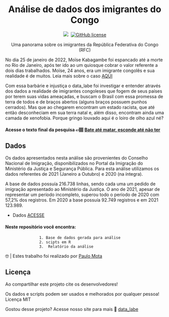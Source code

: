 <h1 align="center"> Análise de dados dos imigrantes do Congo  </h1>


<p align="center">
<img src="https://img.shields.io/badge/R-100%25-lightgrey">

 <img>
<a href="https://github.com/datalabe/Projeto_Analise_Eleitoral/blob/main/LICENSE"><img alt="GitHub license" src="https://img.shields.io/github/license/datalabe/Projeto_Analise_Eleitoral"></a>
</p>


<p align="center">  Uma panorama sobre os imigrantes da República Federativa do Congo (RFC) </p>
  
 No dia 25 de janeiro de 2022,  Moïse Kabagambe foi espancado até a morte no Rio de Janeiro, após ter ido ao um quiosque cobrar o valor referente a dois dias trabalhados.
Moïse, 24 anos, era um imigrante congolês e sua realidade é de muitos. Leia mais sobre o caso [AQUI](https://almapreta.com/sessao/cotidiano/caso-moise-kabagambe-coalizao-negra-se-organiza-para-denunciar-violencia-a-onu)

<p>
Com essa barbárie e injustiça o data_labe foi investigar e entender através dos dados a realidade de imigrantes congoleses que  fogem 
de seus países por terem suas vidas ameaçadas, e buscam o Brasil com essa promessa de terra de todos e de braços abertos (alguns braços possuem punhos cerrados). Mas que ao 
chegarem  encontram um estado racista, que até então desconheciam em sua terra natal e, além disso, encontram ainda uma camada de xenofobia. Porque gringo louvado aqui é o loiro de olho azul né?
</p>

#### Acesse o texto final da pesquisa <span>&#128073;&#127997;</span> [Bate até matar, esconde até não ter](https://polinhoo.medium.com/bate-at%C3%A9-matar-esconde-at%C3%A9-n%C3%A3o-ter-5db6a30a991e) 






  
##  Dados

Os dados apresentados nesta análise são provenientes do Conselho Nacional de Imigração, disponibilizados no Portal da Imigração do Ministério da Justiça e Segurança Pública.
Para esta análise utilizamos os dados referentes de 2021 (Janeiro a Outubro) e 2020 (na íntegra).

A base de dados possuía 216.738 linhas, sendo cada uma um pedido de imigração apresentado ao Ministério da Justiça.
O ano de 2021, apesar de representar um período incompleto, superou todo o período de 2020 com 57,2% dos registros. Em 2020 a base possuía 92.749 registros e em 2021 123.989.

 
  - Dados [ACESSE](https://portaldeimigracao.mj.gov.br/pt/dados/microdados/1733-obmigra/dados/microdados/401205-sismigra)
 
 #### Neste repositório você encontra:
                   
                   1. Base de dados gerada para análise
                   2. scipts em R
                   3.  Relatório da análise
                  
                                  


:nerd_face: | Estes trabalho foi realizado por [Paulo Mota](https://rpubs.com/polinhobr/679254) 
  

##   Licença

Ao compartilhar este projeto cite os desenvolvedores!

Os dados e scripts podem ser usados e melhorados por qualquer pessoa! Licença MIT
  
  


Gostou desse projeto? Acesse nosso site para mais :wave: [data_labe](https://datalabe.org/)
